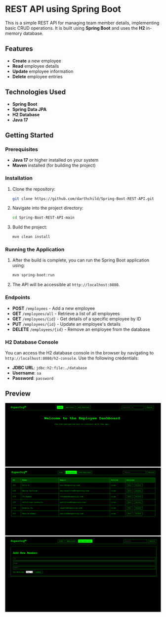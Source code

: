 # REST API using Spring Boot

This is a simple REST API for managing team member details, implementing basic CRUD operations. It is built using **Spring Boot** and uses the **H2** in-memory database.

## Features

- **Create** a new employee
- **Read** employee details
- **Update** employee information
- **Delete** employee entries

## Technologies Used

- **Spring Boot**
- **Spring Data JPA**
- **H2 Database**
- **Java 17**

## Getting Started

### Prerequisites

- **Java 17** or higher installed on your system
- **Maven** installed (for building the project)

### Installation

1. Clone the repository:
   ```bash
   git clone https://github.com/darthchild/Spring-Boot-REST-API.git
   ```

2. Navigate into the project directory:
   ```bash
   cd Spring-Boot-REST-API-main
   ```

3. Build the project:
   ```bash
   mvn clean install
   ```

### Running the Application

1. After the build is complete, you can run the Spring Boot application using:
   ```bash
   mvn spring-boot:run
   ```

2. The API will be accessible at `http://localhost:8080`.

### Endpoints

- **POST** `/employees` - Add a new employee
- **GET** `/employees/all` - Retrieve a list of all employees
- **GET** `/employees/{id}` - Get details of a specific employee by ID
- **PUT** `/employees/{id}` - Update an employee's details
- **DELETE** `/employees/{id}` - Remove an employee from the database

### H2 Database Console

You can access the H2 database console in the browser by navigating to `http://localhost:8080/h2-console`. Use the following credentials:

- **JDBC URL**: `jdbc:h2:file:./database`
- **Username**: `sa`
- **Password**: `password`

## Preview

<img width=800 src="./src/main/resources/img/home.png">
<br>
<img width=800 src="./src/main/resources/img/getAll.png">
<br>
<img width=800 src="./src/main/resources/img/addNew.png">
